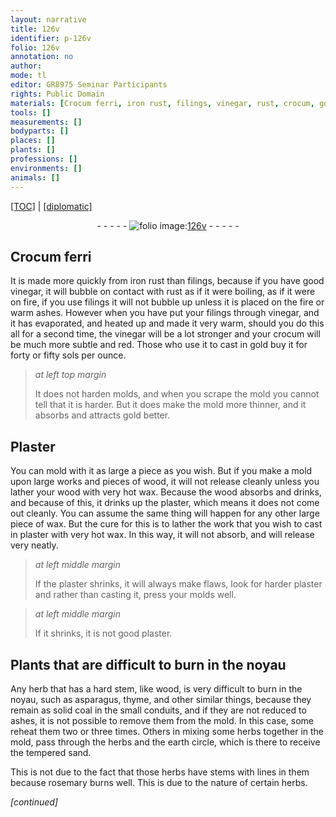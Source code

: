 ```yaml
---
layout: narrative
title: 126v
identifier: p-126v
folio: 126v
annotation: no
author:
mode: tl
editor: GR8975 Seminar Participants
rights: Public Domain
materials: [Crocum ferri, iron rust, filings, vinegar, rust, crocum, gold, Plaster, wood, wax, plaster, plaster., coal, earth]
tools: []
measurements: []
bodyparts: []
places: []
plants: []
professions: []
environments: []
animals: []
---
```


<p><a href="{{ site.baseurl }}/translation/">[TOC]</a> | <a href="{{ site.baseurl }}/_texts/p-126v_tc.md/">[diplomatic]</a></p><div class="folio" align="center">- - - - - <a href="http://gallica.bnf.fr/ark:/12148/btv1b10500001g/f258.image" target="_blank"><img src="https://cu-mkp.github.io/2017-workshop-edition/assets/photo-icon.png" alt="folio image: " style="display:inline-block; margin-bottom:-3px;"/>126v</a> - - - - - </div>  
  

## <span class="m">Crocum ferri</span>

 
It is made more quickly from <span class="m">iron rust</span> than <span class="m">filings</span>, because if you have good <span class="m">vinegar</span>, it will bubble on contact with <span class="m">rust</span> as if it were boiling, as if it were on fire, if you use filings it will not bubble up unless it is placed on the fire or warm ashes. However when you have put your <span class="m">filings</span> through <span class="m">vinegar</span>, and it has evaporated, and heated up and made it very warm, should you do this all for a second time, the <span class="m">vinegar</span> will be a lot stronger and your <span class="m">crocum</span> will be much more subtle and red. Those who use it to cast in <span class="m">gold</span> buy it for forty or fifty sols per ounce.
 
> *at left top margin*
> 
> 
> It does not harden molds, and when you scrape <span class="sup">the mold</span> you cannot tell that it is harder. But it does make the mold more thinner, and it absorbs and attracts <span class="m">gold</span> better.

 
  

## <span class="m">Plaster</span>

 
You can mold with it as large a piece as you wish. But if you make a mold upon large works and pieces of <span class="m">wood</span>, it will not release cleanly unless you lather your <span class="m">wood</span> with very hot <span class="m">wax</span>. Because the <span class="m">wood</span> absorbs and drinks, and because of this, it drinks up the <span class="m">plaster</span>, which means it does not come out cleanly. You can assume the same thing will happen for any other large piece of <span class="m">wax</span>. But the cure for this is to lather the work that you wish to cast in <span class="m">plaster</span> with very hot <span class="m">wax</span>. In this way, it will not absorb, and will release very neatly.
 
> *at left middle margin*
> 
> 
> If the <span class="m">plaster</span> shrinks, it will always make flaws, look for harder <span class="sup"><span class="m">plaster</span></span> and rather than casting it, press your molds well.
 
> *at left middle margin*
> 
> 
> If it shrinks, it is not good <span class="m">plaster.</span>

 
  

## Plants that are difficult to burn in the noyau

 
Any herb that has a hard stem, like <span class="m">wood</span>, is very difficult to burn in the noyau, such as asparagus, thyme, and other similar things, because they remain as solid <span class="m">coal</span> in the small conduits, and if they are not reduced to ashes, it is not possible to remove them from the mold. In this case, some reheat them two or three times. Others in mixing some herbs together in the mold, pass through the herbs and the <span class="m">earth</span> circle, which is there to receive the tempered sand.
 
This is not due to the fact that those herbs have stems with lines in them because rosemary burns well. This is due to the nature of certain herbs.
 
*[continued]*
 
